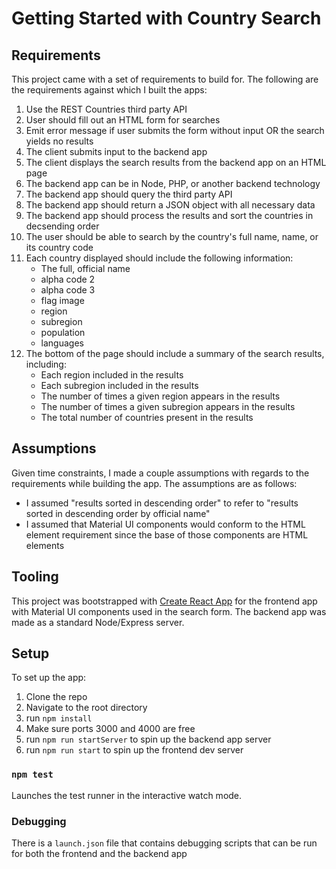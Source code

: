 # Getting Started with Country Search

## Requirements

This project came with a set of requirements to build for. The following are the requirements against which I built the apps:

1. Use the REST Countries third party API
2. User should fill out an HTML form for searches
3. Emit error message if user submits the form without input OR the search yields no results
4. The client submits input to the backend app
5. The client displays the search results from the backend app on an HTML page
6. The backend app can be in Node, PHP, or another backend technology
7. The backend app should query the third party API
8. The backend app should return a JSON object with all necessary data
9. The backend app should process the results and sort the countries in decsending order
10. The user should be able to search by the country's full name, name, or its country code
11. Each country displayed should include the following information:
    - The full, official name
    - alpha code 2
    - alpha code 3
    - flag image
    - region
    - subregion
    - population
    - languages
12. The bottom of the page should include a summary of the search results, including:
    - Each region included in the results
    - Each subregion included in the results
    - The number of times a given region appears in the results
    - The number of times a given subregion appears in the results
    - The total number of countries present in the results

## Assumptions

Given time constraints, I made a couple assumptions with regards to the requirements while building the app. The assumptions are as follows:
- I assumed "results sorted in descending order" to refer to "results sorted in descending order by official name"
- I assumed that Material UI components would conform to the HTML element requirement since the base of those components are HTML elements

## Tooling

This project was bootstrapped with [Create React App](https://github.com/facebook/create-react-app) for the frontend app with Material UI components used in the search form. The backend app was made as a standard Node/Express server.

## Setup

To set up the app:
1. Clone the repo
2. Navigate to the root directory
3. run `npm install`
4. Make sure ports 3000 and 4000 are free
5. run `npm run startServer` to spin up the backend app server
6. run `npm run start` to spin up the frontend dev server

### `npm test`

Launches the test runner in the interactive watch mode.

### Debugging

There is a `launch.json` file that contains debugging scripts that can be run for both the frontend and the backend app

